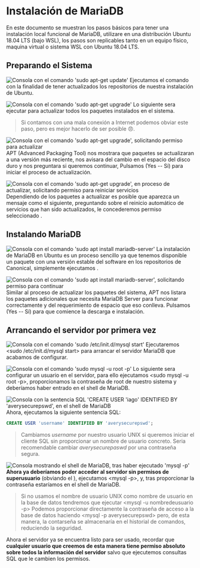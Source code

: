 # Instalación de MariaDB
En este documento se muestran los pasos básicos para tener una instalación local funcional de MariaDB, utilizare en una distribución Ubuntu 18.04 LTS (bajo WSL), los pasos son replicables tanto en un equipo físico, maquina virtual o sistema WSL con Ubuntu 18.04 LTS.

## Preparando el Sistema

![Consola con el comando 'sudo apt-get update'](/attachments/1.png?raw=true)
Ejecutamos el comando <sudo apt-get update> con la finalidad de tener actualizados los repositorios de nuestra instalación de Ubuntu.

![Consola con el comando 'sudo apt-get upgrade'](/attachments/2.png?raw=true)
Lo siguiente sera ejecutar <sudo apt-get upgrade> para actualizar todos los paquetes instalados en el sistema.

> Si contamos con una mala conexión a Internet podemos obviar este paso, pero es mejor hacerlo de ser posible 😠.

![Consola con el comando 'sudo apt-get upgrade', solicitando permiso para actualizar](/attachments/3.png?raw=true)
APT (Advanced Packaging Tool) nos mostrara que paquetes se actualizaran a una versión más reciente, nos avisara del cambio en el espacio del disco duro y nos preguntara si queremos continuar, Pulsamos <Y> (Yes -- Sí) para iniciar el proceso de actualización.

![Consola con el comando 'sudo apt-get upgrade', en proceso de actualizar, solicitando permiso para reiniciar servicios](/attachments/4.png?raw=true)
Dependiendo de los paquetes a actualizar es posible que aparezca un mensaje como el siguiente, preguntando sobre el reinicio automático de servicios que han sido actualizados, le concederemos permiso seleccionado <Yes>.

## Instalando MariaDB

![Consola con el comando 'sudo apt install mariadb-server'](/attachments/5.png?raw=true)
La instalación de MariaDB en Ubuntu es un proceso sencillo ya que tenemos disponible un paquete con una versión estable del software en los repositorios de Canonical, simplemente ejecutamos <sudo apt install mariadb-server>.

![Consola con el comando 'sudo apt install mariadb-server', solicitando permiso para continuar](/attachments/6.png?raw=true)
Similar al proceso de actualizar los paquetes del sistema, APT nos listara los paquetes adicionales que necesita MariaDB Server para funcionar correctamente y del requerimiento de espacio que eso conlleva. Pulsamos <Y> (Yes -- Sí) para que comience la descarga e instalación.

## Arrancando el servidor por primera vez

![Consola con el comando 'sudo /etc/init.d/mysql start'](/attachments/10.png?raw=true)
Ejecutaremos <sudo /etc/init.d/mysql start> para arrancar el servidor MariaDB que acabamos de configurar.

![Consola con el comando 'sudo mysql -u root -p'](/attachments/11.png?raw=true)
Lo siguiente sera configurar un usuario en el servidor, para ello ejecutamos <sudo mysql -u root -p>, proporcionamos la contraseña de root de nuestro sistema y deberíamos haber entrado en el shell de MariaDB.

![Consola con la sentencia SQL 'CREATE USER 'iago' IDENTIFIED BY 'averysecurepswd', en el shell de MariaDB](/attachments/13.png?raw=true)
Ahora, ejecutamos la siguiente sentencia SQL:

```sql
CREATE USER 'username' IDENTIFIED BY 'averysecurepswd';
```
> Cambiamos _username_ por nuestro usuario UNIX si queremos iniciar el cliente SQL sin proporcionar un nombre de usuario concreto.
> Seria recomendable cambiar _averysecurepaswd_ por una contraseña segura.

![Consola mostrando el shell de MariaDB, tras haber ejecutado 'mysql -p'](/attachments/20.png?raw=true)
**Ahora ya deberíamos poder acceder al servidor sin permisos de superusuario** (obviando el <sudo>), ejecutamos <mysql -p>, y, tras proporcionar la contraseña estaríamos en el shell de MariaDB.

> Si no usamos el nombre de usuario UNIX como nombre de usuario en la base de datos tendremos que ejecutar <mysql -u nombredeusuario -p>
> Podemos proporcionar directamente la contraseña de acceso a la base de datos haciendo <mysql -p averysecurepswd> pero, de esta manera, la contarseña se almacenaría en el historial de comandos, reduciendo la seguridad.

Ahora el servidor ya se encuentra listo para ser usado, recordar que **cualquier usuario que creemos de esta manera tiene permiso absoluto sobre todos la información del servidor** salvo que ejecutemos consultas SQL que le cambien los permisos.